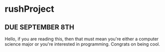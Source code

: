 # rushProject
## DUE SEPTEMBER 8TH
Hello, if you are reading this, then that must mean you're either a computer science major or you're interested in programming. Congrats on being cool. 
